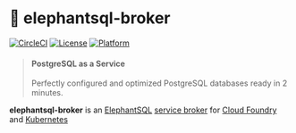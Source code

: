 # :elephant: elephantsql-broker

[![CircleCI](https://circleci.com/gh/JamesClonk/elephantsql-broker.svg?style=svg)](https://circleci.com/gh/JamesClonk/elephantsql-broker)
[![License](https://img.shields.io/badge/license-Apache--2.0-blue)](https://github.com/JamesClonk/elephantsql-broker/blob/master/LICENSE)
[![Platform](https://img.shields.io/badge/platform-Cloud%20Foundry-lightgrey)](https://developer.swisscom.com/)

> #### PostgreSQL as a Service
> Perfectly configured and optimized PostgreSQL databases ready in 2 minutes.

**elephantsql-broker** is an [ElephantSQL](https://www.elephantsql.com/) [service broker](https://www.openservicebrokerapi.org/) for [Cloud Foundry](https://www.cloudfoundry.org/) and [Kubernetes](https://kubernetes.io/)
